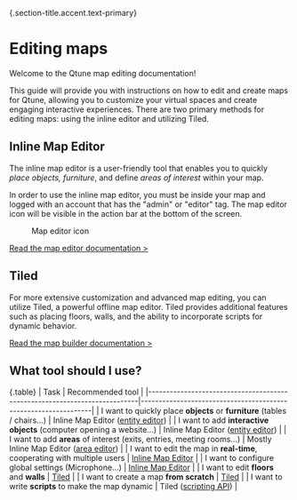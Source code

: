 {.section-title.accent.text-primary}
# Editing maps

Welcome to the Qtune map editing documentation!

This guide will provide you with instructions on how to edit and create maps for Qtune, allowing you to 
customize your virtual spaces and create engaging interactive experiences. There are two primary methods for editing 
maps: using the inline editor and utilizing Tiled.

## Inline Map Editor

The inline map editor is a user-friendly tool that enables you to quickly *place objects, furniture*, and define *areas of 
interest* within your map.

In order to use the inline map editor, you must be inside your map and logged with an account that has the
"admin" or "editor" tag. The map editor icon will be visible in the action bar at the bottom of the screen.

<div class="text-center">
    <figure class="figure">
        <img src="./images/editor/map-editor-icon.png" class="figure-img img-fluid rounded w-75" alt="" />
        <figcaption class="figure-caption">Map editor icon</figcaption>
    </figure>
</div>

<div class="text-center">
    <a href="./editor/access.md" class="btn btn-primary btn-red m-1 mt-3 mb-5">
        Read the map editor documentation &gt;
        <span></span> <span></span> <span></span></a>
</div>

## Tiled

For more extensive customization and advanced map editing, you can utilize Tiled, a powerful offline map editor. 
Tiled provides additional features such as placing floors, walls, and the ability to incorporate scripts for 
dynamic behavior.

<div class="text-center">
    <a href="./build-your-map.md" class="btn btn-primary btn-red m-1 mt-3 mb-5">
        Read the map builder documentation &gt;
        <span></span> <span></span> <span></span></a>
</div>

## What tool should I use?

{.table}
| Task                                                                      | Recommended tool                                               |
|---------------------------------------------------------------------------|----------------------------------------------------------------|
| I want to quickly place **objects** or **furniture** (tables / chairs...) | Inline Map Editor ([entity editor](editor/entity-editor.md))   |
| I want to add **interactive objects** (computer opening a website...)     | Inline Map Editor ([entity editor](editor/entity-editor.md))   |
| I want to add **areas** of interest (exits, entries, meeting rooms...)    | Mostly Inline Map Editor ([area editor](editor/area-editor.md)) |
| I want to edit the map in **real-time**, cooperating with multiple users  | [Inline Map Editor](editor/access.md)                          |
| I want to configure global settings (Microphone...)                       | [Inline Map Editor](editor/access.md)                          |
| I want to edit **floors** and **walls**                                   | [Tiled](build-your-map.md)                                     |
| I want to create a map **from scratch**                                   | [Tiled](build-your-map.md)                                     |
| I want to write **scripts** to make the map dynamic                       | Tiled ([scripting API](scripting.md))                          |

<br/>
<br/>